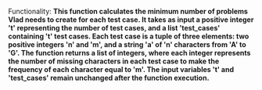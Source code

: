 Functionality: **This function calculates the minimum number of problems Vlad needs to create for each test case. It takes as input a positive integer 't' representing the number of test cases, and a list 'test_cases' containing 't' test cases. Each test case is a tuple of three elements: two positive integers 'n' and 'm', and a string 'a' of 'n' characters from 'A' to 'G'. The function returns a list of integers, where each integer represents the number of missing characters in each test case to make the frequency of each character equal to 'm'. The input variables 't' and 'test_cases' remain unchanged after the function execution.**
